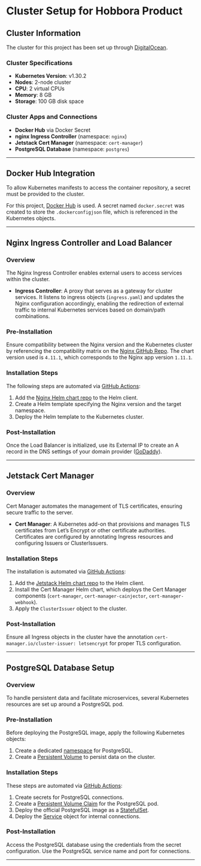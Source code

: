 # Cluster Setup for Hobbora Product

## Cluster Information

The cluster for this project has been set up through [DigitalOcean](https://cloud.digitalocean.com/).

### Cluster Specifications
- **Kubernetes Version**: v1.30.2
- **Nodes**: 2-node cluster
- **CPU**: 2 virtual CPUs
- **Memory**: 8 GB
- **Storage**: 100 GB disk space

### Cluster Apps and Connections
- **Docker Hub** via Docker Secret
- **nginx Ingress Controller** (namespace: `nginx`)
- **Jetstack Cert Manager** (namespace: `cert-manager`)
- **PostgreSQL Database** (namespace: `postgres`)

---

## Docker Hub Integration

To allow Kubernetes manifests to access the container repository, a secret must be provided to the cluster. 

For this project, [Docker Hub](https://hub.docker.com/) is used. A secret named `docker.secret` was created to store the `.dockerconfigjson` file, which is referenced in the Kubernetes objects.

---

## Nginx Ingress Controller and Load Balancer

### Overview
The Nginx Ingress Controller enables external users to access services within the cluster.

- **Ingress Controller**: A proxy that serves as a gateway for cluster services. It listens to ingress objects (`ingress.yaml`) and updates the Nginx configuration accordingly, enabling the redirection of external traffic to internal Kubernetes services based on domain/path combinations.

### Pre-Installation
Ensure compatibility between the Nginx version and the Kubernetes cluster by referencing the compatibility matrix on the [Nginx GitHub Repo](https://github.com/kubernetes/ingress-nginx/). The chart version used is `4.11.1`, which corresponds to the Nginx app version `1.11.1`.

### Installation Steps
The following steps are automated via [GitHub Actions](https://github.com/arrodi/Hobbora_cluster/blob/main/.github/workflows/nginx_deploy.yml/):
1. Add the [Nginx Helm chart repo](https://kubernetes.github.io/ingress-nginx) to the Helm client.
2. Create a Helm template specifying the Nginx version and the target namespace.
3. Deploy the Helm template to the Kubernetes cluster.

### Post-Installation
Once the Load Balancer is initialized, use its External IP to create an A record in the DNS settings of your domain provider ([GoDaddy](https://www.godaddy.com/)).

---

## Jetstack Cert Manager

### Overview
Cert Manager automates the management of TLS certificates, ensuring secure traffic to the server.

- **Cert Manager**: A Kubernetes add-on that provisions and manages TLS certificates from Let’s Encrypt or other certificate authorities. Certificates are configured by annotating Ingress resources and configuring Issuers or ClusterIssuers.

### Installation Steps
The installation is automated via [GitHub Actions](https://github.com/arrodi/Hobbora_cluster/blob/main/.github/workflows/cert_manager_deploy.yml/):
1. Add the [Jetstack Helm chart repo](https://charts.jetstack.io) to the Helm client.
2. Install the Cert Manager Helm chart, which deploys the Cert Manager components (`cert-manager`, `cert-manager-cainjector`, `cert-manager-webhook`).
3. Apply the `ClusterIssuer` object to the cluster.

### Post-Installation
Ensure all Ingress objects in the cluster have the annotation `cert-manager.io/cluster-issuer: letsencrypt` for proper TLS configuration.

---

## PostgreSQL Database Setup

### Overview
To handle persistent data and facilitate microservices, several Kubernetes resources are set up around a PostgreSQL pod.

### Pre-Installation
Before deploying the PostgreSQL image, apply the following Kubernetes objects:
1. Create a dedicated [namespace](https://github.com/arrodi/Hobbora_cluster/blob/main/postgres/namespace_postgres.yaml) for PostgreSQL.
2. Create a [Persistent Volume](https://github.com/arrodi/Hobbora_cluster/blob/main/postgres/persistentvolume.yaml) to persist data on the cluster.

### Installation Steps
These steps are automated via [GitHub Actions](https://github.com/arrodi/Hobbora_cluster/blob/main/.github/workflows/postgres_deploy.yml):
1. Create secrets for PostgreSQL connections.
2. Create a [Persistent Volume Claim](https://github.com/arrodi/Hobbora_cluster/blob/main/postgres/persistentvolumeclaim.yaml) for the PostgreSQL pod.
3. Deploy the official PostgreSQL image as a [StatefulSet](https://github.com/arrodi/Hobbora_cluster/blob/main/postgres/statefulset.yaml).
4. Deploy the [Service](https://github.com/arrodi/Hobbora_cluster/blob/main/postgres/service.yaml) object for internal connections.

### Post-Installation
Access the PostgreSQL database using the credentials from the secret configuration. Use the PostgreSQL service name and port for connections.

---